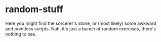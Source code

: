 # random-stuff
Here you might find the sorcerer's stone, or (most likely) some awkward and pointless scripts.
Nah, it's just a bunch of random exercises, there's nothing to see.
